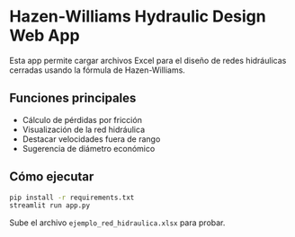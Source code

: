 # Hazen-Williams Hydraulic Design Web App

Esta app permite cargar archivos Excel para el diseño de redes hidráulicas cerradas usando la fórmula de Hazen-Williams.

## Funciones principales

- Cálculo de pérdidas por fricción
- Visualización de la red hidráulica
- Destacar velocidades fuera de rango
- Sugerencia de diámetro económico

## Cómo ejecutar

```bash
pip install -r requirements.txt
streamlit run app.py
```

Sube el archivo `ejemplo_red_hidraulica.xlsx` para probar.
